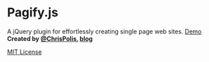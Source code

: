 # Pagify.js

A jQuery plugin for effortlessly creating single page web sites. [Demo](http://cmpolis.github.com/Pagify)
**Created by [@ChrisPolis](http://twitter.com/ChrisPolis), [blog](http://bytemuse.com)**

[MIT License](http://www.opensource.org/licenses/mit-license.php)

